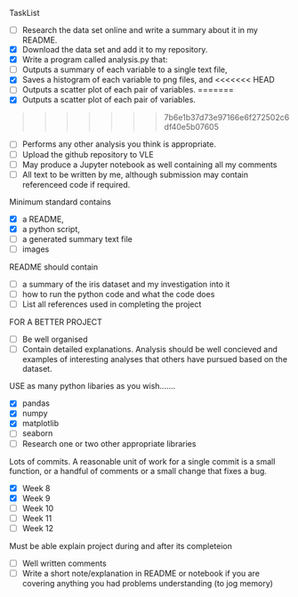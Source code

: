 TaskList

- [ ] Research the data set online and write a summary about it in my README.
- [x] Download the data set and add it to my repository.
- [x] Write a program called analysis.py that:
- [ ] Outputs a summary of each variable to a single text file,
- [x] Saves a histogram of each variable to png files, and
<<<<<<< HEAD
- [ ] Outputs a scatter plot of each pair of variables.
=======
- [x] Outputs a scatter plot of each pair of variables.
>>>>>>> 7b6e1b37d73e97166e6f272502c6df40e5b07605
- [ ] Performs any other analysis you think is appropriate.
- [ ] Upload the github repository to VLE
- [ ] May produce a Jupyter notebook as well containing all my comments
- [ ] All text to be written by me, although submission may contain referenceed code if required.

Minimum standard contains 
- [x] a README, 
- [x] a python script, 
- [ ] a generated summary text file 
- [ ] images

README should contain
- [ ] a summary of the iris dataset and my investigation into it
- [ ] how to run the python code and what the code does
- [ ] List all references used in completing the project

FOR A BETTER PROJECT
- [ ] Be well organised
- [ ] Contain detailed explanations. Analysis should be well concieved and examples of interesting analyses that others have pursued based on the dataset.

USE as many python libaries as you wish.......
- [x] pandas
- [x] numpy
- [x] matplotlib
- [ ] seaborn
- [ ] Research one or two other appropriate libraries

Lots of commits. A reasonable unit of work for a single commit is a small function, or a handful of comments or a small change that fixes a bug.
- [x] Week 8
- [x] Week 9
- [ ] Week 10
- [ ] Week 11
- [ ] Week 12

Must be able explain project during and after its completeion
- [ ] Well written comments
- [ ] Write a short note/explanation in README or notebook if you are covering anything you had problems understanding (to jog memory)
